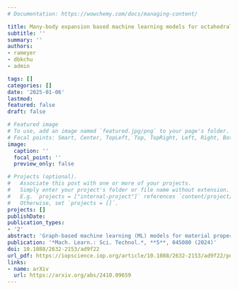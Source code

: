 ```yaml
---
# Documentation: https://wowchemy.com/docs/managing-content/

title: Many-body expansion based machine learning models for octahedral transition metal complexes
subtitle: ''
summary: ''
authors:
- rameyer
- dbkchu
- admin

tags: []
categories: []
date: '2025-01-06'
lastmod: 
featured: false
draft: false

# Featured image
# To use, add an image named `featured.jpg/png` to your page's folder.
# Focal points: Smart, Center, TopLeft, Top, TopRight, Left, Right, BottomLeft, Bottom, BottomRight.
image:
  caption: ''
  focal_point: ''
  preview_only: false

# Projects (optional).
#   Associate this post with one or more of your projects.
#   Simply enter your project's folder or file name without extension.
#   E.g. `projects = ["internal-project"]` references `content/project/deep-learning/index.md`.
#   Otherwise, set `projects = []`.
projects: []
publishDate: 
publication_types:
- '2'
abstract: 'Graph-based machine learning (ML) models for material properties show great potential to accelerate virtual high-throughput screening of large chemical spaces. However, in their simplest forms, graph-based models do not include any 3D information and are unable to distinguish stereoisomers such as those arising from different orderings of ligands around a metal center in coordination complexes. In this work we present a modification to revised autocorrelation descriptors, a molecular graph featurization method, for predicting spin state dependent properties of octahedral transition metal complexes (TMCs). Inspired by analytical semi-empirical models for TMCs, the new modeling strategy is based on the many-body expansion (MBE) and allows one to tune the captured stereoisomer information by changing the truncation order of the MBE. We present the necessary modifications to include this approach in two commonly used ML methods, kernel ridge regression and feed-forward neural networks. On a test set composed of all possible isomers of binary TMCs, the best MBE models achieve mean absolute errors (MAEs) of 2.75 kcal mol<sup>−1</sup> on spin-splitting energies and 0.26 eV on frontier orbital energy gaps, a 30%–40% reduction in error compared to models based on our previous approach. We also observe improved generalization to previously unseen ligands where the best-performing models exhibit MAEs of 4.00 kcal mol<sup>−1</sup> (i.e. a 0.73 kcal mol<sup>−1</sup> reduction) on the spin-splitting energies and 0.53 eV (i.e. a 0.10 eV reduction) on the frontier orbital energy gaps. Because the new approach incorporates insights from electronic structure theory, such as ligand additivity relationships, these models exhibit systematic generalization from homoleptic to heteroleptic complexes, allowing for efficient screening of TMC search spaces.'
publication: '*Mach. Learn.: Sci. Technol.*, **5**, 045080 (2024)'
doi: 10.1088/2632-2153/ad9f22
url_pdf: https://iopscience.iop.org/article/10.1088/2632-2153/ad9f22/pdf
links:
- name: arXiv
  url: https://arxiv.org/abs/2410.09659
---
```

